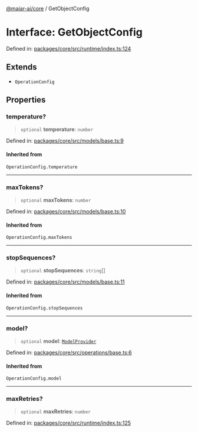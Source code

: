 [@maiar-ai/core](../index.md) / GetObjectConfig

# Interface: GetObjectConfig

Defined in: [packages/core/src/runtime/index.ts:124](https://github.com/UraniumCorporation/maiar-ai/blob/main/packages/core/src/runtime/index.ts#L124)

## Extends

- `OperationConfig`

## Properties

### temperature?

> `optional` **temperature**: `number`

Defined in: [packages/core/src/models/base.ts:9](https://github.com/UraniumCorporation/maiar-ai/blob/main/packages/core/src/models/base.ts#L9)

#### Inherited from

`OperationConfig.temperature`

***

### maxTokens?

> `optional` **maxTokens**: `number`

Defined in: [packages/core/src/models/base.ts:10](https://github.com/UraniumCorporation/maiar-ai/blob/main/packages/core/src/models/base.ts#L10)

#### Inherited from

`OperationConfig.maxTokens`

***

### stopSequences?

> `optional` **stopSequences**: `string`[]

Defined in: [packages/core/src/models/base.ts:11](https://github.com/UraniumCorporation/maiar-ai/blob/main/packages/core/src/models/base.ts#L11)

#### Inherited from

`OperationConfig.stopSequences`

***

### model?

> `optional` **model**: [`ModelProvider`](ModelProvider.md)

Defined in: [packages/core/src/operations/base.ts:6](https://github.com/UraniumCorporation/maiar-ai/blob/main/packages/core/src/operations/base.ts#L6)

#### Inherited from

`OperationConfig.model`

***

### maxRetries?

> `optional` **maxRetries**: `number`

Defined in: [packages/core/src/runtime/index.ts:125](https://github.com/UraniumCorporation/maiar-ai/blob/main/packages/core/src/runtime/index.ts#L125)
